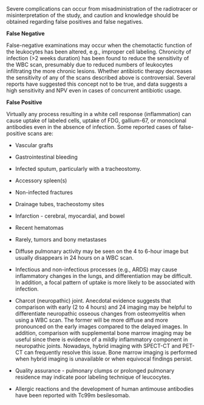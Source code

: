 Severe complications can occur from misadministration of the radiotracer or misinterpretation of the study, and caution and knowledge should be obtained regarding false positives and false negatives.

**False Negative**

False-negative examinations may occur when the chemotactic function of the leukocytes has been altered, e.g., improper cell labeling. Chronicity of infection (>2 weeks duration) has been found to reduce the sensitivity of the WBC scan, presumably due to reduced numbers of leukocytes infiltrating the more chronic lesions. Whether antibiotic therapy decreases the sensitivity of any of the scans described above is controversial. Several reports have suggested this concept not to be true, and data suggests a high sensitivity and NPV even in cases of concurrent antibiotic usage.

**False Positive**

Virtually any process resulting in a white cell response (inflammation) can cause uptake of labeled cells, uptake of FDG, gallium-67, or monoclonal antibodies even in the absence of infection. Some reported cases of false-positive scans are:

- Vascular grafts

- Gastrointestinal bleeding

- Infected sputum, particularly with a tracheostomy.

- Accessory spleen(s)

- Non-infected fractures

- Drainage tubes, tracheostomy sites

- Infarction - cerebral, myocardial, and bowel

- Recent hematomas

- Rarely, tumors and bony metastases

- Diffuse pulmonary activity may be seen on the 4 to 6-hour image but usually disappears in 24 hours on a WBC scan.

- Infectious and non-infectious processes (e.g., ARDS) may cause inflammatory changes in the lungs, and differentiation may be difficult. In addition, a focal pattern of uptake is more likely to be associated with infection.

- Charcot (neuropathic) joint. Anecdotal evidence suggests that comparison with early (2 to 4 hours) and 24 imaging may be helpful to differentiate neuropathic osseous changes from osteomyelitis when using a WBC scan. The former will be more diffuse and more pronounced on the early images compared to the delayed images. In addition, comparison with supplemental bone marrow imaging may be useful since there is evidence of a mildly inflammatory component in neuropathic joints. Nowadays, hybrid imaging with SPECT-CT and PET-CT can frequently resolve this issue. Bone marrow imaging is performed when hybrid imaging is unavailable or when equivocal findings persist.

- Quality assurance - pulmonary clumps or prolonged pulmonary residence may indicate poor labeling technique of leucocytes.

- Allergic reactions and the development of human antimouse antibodies have been reported with Tc99m besilesomab.